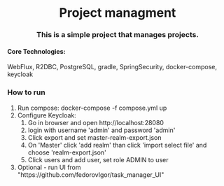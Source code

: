 <h1 align="center">Project managment</h1>

<h3 align="center">This is a simple project that manages projects. </h3>

<h4>Core Technologies:</h4> 
<p>
    WebFlux, R2DBC, PostgreSQL, gradle, SpringSecurity, docker-compose, keycloak
</p>

<h3>How to run </h3>

<ol>
  <li>Run compose: docker-compose -f compose.yml up</li>
  <li>Configure Keycloak:
    <ol>
      <li>Go in browser and open http://localhost:28080</li>
      <li>login with username 'admin' and password 'admin'</li>
      <li>Click export and set master-realm-export.json</li>
      <li>On 'Master' click 'add realm' than click 'import select file' and choose 'realm-export.json'</li>
      <li>Click users and add user, set role ADMIN to user</li>
    </ol>
  </li>
<li>Optional - run UI from "https://github.com/fedorovIgor/task_manager_UI"</li>
</ol>


